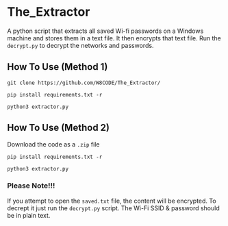 # The_Extractor
A python script that extracts all saved Wi-fi passwords on a Windows machine and stores them in a text file. It then encrypts that text file. Run the ```decrypt.py``` to decrypt the networks and passwords. 

## How To Use (Method 1)

```git clone https://github.com/W8CODE/The_Extractor/```

```pip install requirements.txt -r```

```python3 extractor.py```


## How To Use (Method 2)

Download the code as a ```.zip``` file

```pip install requirements.txt -r```

```python3 extractor.py```


### Please Note!!!

If you attempt to open the ```saved.txt``` file, the content will be encrypted. To decrept it just run the ```decrypt.py``` script.
The Wi-Fi SSID & password should be in plain text.
